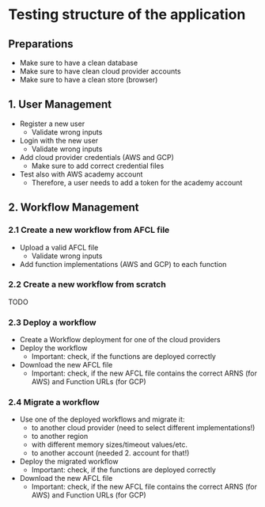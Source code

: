# Testing structure of the application

## Preparations

- Make sure to have a clean database
- Make sure to have clean cloud provider accounts
- Make sure to have a clean store (browser)

## 1. User Management

- Register a new user
  - Validate wrong inputs
- Login with the new user
  - Validate wrong inputs
- Add cloud provider credentials (AWS and GCP)
  - Make sure to add correct credential files
- Test also with AWS academy account
  - Therefore, a user needs to add a token for the academy account


## 2. Workflow Management

### 2.1 Create a new workflow from AFCL file

- Upload a valid AFCL file
  - Validate wrong inputs
- Add function implementations (AWS and GCP) to each function 

### 2.2 Create a new workflow from scratch

TODO

### 2.3 Deploy a workflow

- Create a Workflow deployment for one of the cloud providers
- Deploy the workflow
  - Important: check, if the functions are deployed correctly
- Download the new AFCL file
  - Important: check, if the new AFCL file contains the correct ARNS (for AWS) and Function URLs (for GCP)

### 2.4 Migrate a workflow

- Use one of the deployed workflows and migrate it:
  - to another cloud provider (need to select different implementations!)
  - to another region
  - with different memory sizes/timeout values/etc.
  - to another account (needed 2. account for that!)
- Deploy the migrated workflow
  - Important: check, if the functions are deployed correctly
- Download the new AFCL file
  - Important: check, if the new AFCL file contains the correct ARNS (for AWS) and Function URLs (for GCP)